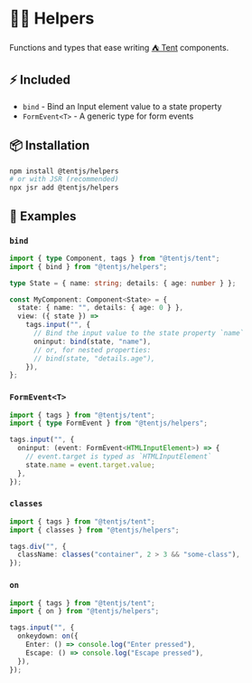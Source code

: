 # 💁🏻 Helpers

Functions and types that ease writing [⛺ Tent](https://github.com/tentjs/tent) components.

## ⚡ Included

- `bind` - Bind an Input element value to a state property
- `FormEvent<T>` - A generic type for form events

## 📦 Installation

```sh
npm install @tentjs/helpers
# or with JSR (recommended)
npx jsr add @tentjs/helpers
```

## 👀 Examples

### `bind`

```ts
import { type Component, tags } from "@tentjs/tent";
import { bind } from "@tentjs/helpers";

type State = { name: string; details: { age: number } };

const MyComponent: Component<State> = {
  state: { name: "", details: { age: 0 } },
  view: ({ state }) =>
    tags.input("", {
      // Bind the input value to the state property `name`
      oninput: bind(state, "name"),
      // or, for nested properties:
      // bind(state, "details.age"),
    }),
};
```

### `FormEvent<T>`

```ts
import { tags } from "@tentjs/tent";
import { type FormEvent } from "@tentjs/helpers";

tags.input("", {
  oninput: (event: FormEvent<HTMLInputElement>) => {
    // event.target is typed as `HTMLInputElement`
    state.name = event.target.value;
  },
});
```

### `classes`

```ts
import { tags } from "@tentjs/tent";
import { classes } from "@tentjs/helpers";

tags.div("", {
  className: classes("container", 2 > 3 && "some-class"),
});
```

### `on`

```ts
import { tags } from "@tentjs/tent";
import { on } from "@tentjs/helpers";

tags.input("", {
  onkeydown: on({
    Enter: () => console.log("Enter pressed"),
    Escape: () => console.log("Escape pressed"),
  }),
});
```
